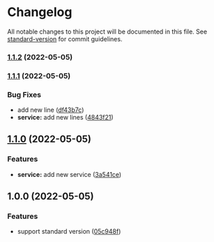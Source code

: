 # Changelog

All notable changes to this project will be documented in this file. See [standard-version](https://github.com/conventional-changelog/standard-version) for commit guidelines.

### [1.1.2](https://github.com/Hashen110/conventional-commits/compare/v1.1.1...v1.1.2) (2022-05-05)

### [1.1.1](https://github.com/Hashen110/conventional-commits/compare/v1.1.0...v1.1.1) (2022-05-05)


### Bug Fixes

* add new line ([df43b7c](https://github.com/Hashen110/conventional-commits/commit/df43b7c9f20242040354f7caa8dfa5258513dfb5))
* **service:** add new lines ([4843f21](https://github.com/Hashen110/conventional-commits/commit/4843f21a0d1db6445b457db53d27edce336eca21))

## [1.1.0](https://github.com/Hashen110/conventional-commits/compare/v1.0.0...v1.1.0) (2022-05-05)


### Features

* **service:** add new service ([3a541ce](https://github.com/Hashen110/conventional-commits/commit/3a541ce04ea2d066c92d2ce1d3ad4c3411a9c316))

## 1.0.0 (2022-05-05)


### Features

* support standard version ([05c948f](https://github.com/Hashen110/conventional-commits/commit/05c948f465b7f1a9784950d4ea2e4e6449df399c))
